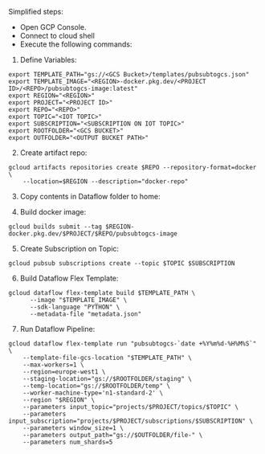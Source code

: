 Simplified steps:
* Open GCP Console.
* Connect to cloud shell
* Execute the following commands:

1. Define Variables:

```
export TEMPLATE_PATH="gs://<GCS Bucket>/templates/pubsubtogcs.json"
export TEMPLATE_IMAGE="<REGION>-docker.pkg.dev/<PROJECT ID>/<REPO>/pubsubtogcs-image:latest"
export REGION="<REGION>"
export PROJECT="<PROJECT ID>"
export REPO="<REPO>"
export TOPIC="<IOT TOPIC>"
export SUBSCRIPTION="<SUBSCRIPTION ON IOT TOPIC>"
export ROOTFOLDER="<GCS BUCKET>"
export OUTFOLDER="<OUTPUT BUCKET PATH>"
```

2. Create artifact repo:

```
gcloud artifacts repositories create $REPO --repository-format=docker \
    --location=$REGION --description="docker-repo"
```

3. Copy contents in Dataflow folder to home:

4. Build docker image:

```
gcloud builds submit --tag $REGION-docker.pkg.dev/$PROJECT/$REPO/pubsubtogcs-image
```

5. Create Subscription on Topic:

```
gcloud pubsub subscriptions create --topic $TOPIC $SUBSCRIPTION
```

6. Build Dataflow Flex Template:

```
gcloud dataflow flex-template build $TEMPLATE_PATH \
      --image "$TEMPLATE_IMAGE" \
      --sdk-language "PYTHON" \
      --metadata-file "metadata.json"
```

7. Run Dataflow Pipeline:

```
gcloud dataflow flex-template run "pubsubtogcs-`date +%Y%m%d-%H%M%S`" \
    --template-file-gcs-location "$TEMPLATE_PATH" \
    --max-workers=1 \
    --region=europe-west1 \
    --staging-location="gs://$ROOTFOLDER/staging" \
    --temp-location="gs://$ROOTFOLDER/temp" \
    --worker-machine-type='n1-standard-2' \
    --region "$REGION" \
    --parameters input_topic="projects/$PROJECT/topics/$TOPIC" \
    --parameters input_subscription="projects/$PROJECT/subscriptions/$SUBSCRIPTION" \
    --parameters window_size=1 \
    --parameters output_path="gs://$OUTFOLDER/file-" \
    --parameters num_shards=5
```
